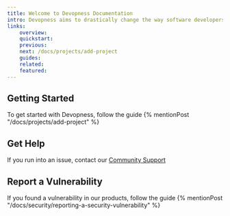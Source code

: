 ```yaml
---
title: Welcome to Devopness Documentation
intro: Devopness aims to drastically change the way software developers manage applications and cloud infrastructure in a secure and performant fashion. By streamlining essential DevOps practices, we're making first class software deployment and cloud infrastructure management tools accessible and affordable to every developer in the world.
links:
    overview:
    quickstart:
    previous:
    next: /docs/projects/add-project
    guides:
    related:
    featured:
---
```


## Getting Started

To get started with Devopness, follow the guide {% mentionPost "/docs/projects/add-project" %}

## Get Help

If you run into an issue, contact our [Community Support](https://github.com/orgs/devopness/discussions)

## Report a Vulnerability

If you found a vulnerability in our products, follow the guide {% mentionPost "/docs/security/reporting-a-security-vulnerability" %}
